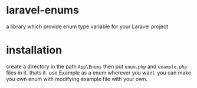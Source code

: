 # laravel-enums
a library which provide enum type variable for your Laravel project


# installation

create a directory in the path `App\Enums` then put `enum.php` and `example.php` files in it. thats it.
use Example as a enum wherever you want. you can make you own enum with modifying example file with your own.


